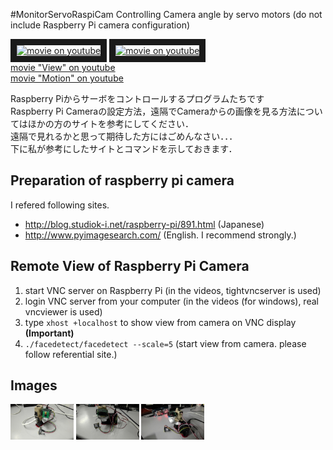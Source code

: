 #MonitorServoRaspiCam
Controlling Camera angle by servo motors
(do not include Raspberry Pi camera configuration)

<a href="http://www.youtube.com/watch?feature=player_embedded&v=3JpP7gTOWbY
" target="_blank"><img src="http://img.youtube.com/vi/3JpP7gTOWbY/0.jpg" 
alt="movie on youtube" width=40% border="10" /></a>
<a href="http://www.youtube.com/watch?feature=player_embedded&v=AG3V2XWtpm4
" target="_blank"><img src="http://img.youtube.com/vi/AG3V2XWtpm4/0.jpg" 
alt="movie on youtube" width=40% border="10" /></a>  
[movie "View" on youtube](https://www.youtube.com/watch?v=3JpP7gTOWbY)  
[movie "Motion" on youtube](https://www.youtube.com/watch?v=AG3V2XWtpm4)

Raspberry Piからサーボをコントロールするプログラムたちです  
Raspberry Pi Cameraの設定方法，遠隔でCameraからの画像を見る方法についてはほかの方のサイトを参考にしてください．  
遠隔で見れるかと思って期待した方にはごめんなさい．．．  
下に私が参考にしたサイトとコマンドを示しておきます．  

## Preparation of raspberry pi camera
I refered following sites.

* <http://blog.studiok-i.net/raspberry-pi/891.html> (Japanese)   
* <http://www.pyimagesearch.com/> (English. I recommend strongly.)  

## Remote View of Raspberry Pi Camera

1. start VNC server on Raspberry Pi (in the videos, tightvncserver is used)
2. login VNC server from your computer (in the videos (for windows), real vncviewer is used)
3. type `xhost +localhost` to show view from camera on VNC display __(Important)__
4. `./facedetect/facedetect --scale=5` (start view from camera. please follow referential site.)

## Images

<a><img src="https://github.com/matzTada/MonitorServoRaspiCam/blob/master/image/pic01.jpg" 
alt="pic01" width=20%></a>
<a><img src="https://github.com/matzTada/MonitorServoRaspiCam/blob/master/image/pic02.jpg" 
alt="pic02" width=20%></a>
<a><img src="https://github.com/matzTada/MonitorServoRaspiCam/blob/master/image/pic03.jpg" 
alt="pic03" width=20%></a>